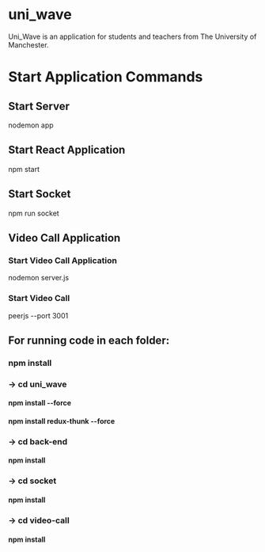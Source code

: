 # uni_wave
Uni_Wave is an application for students and teachers from The University of Manchester. 

# Start Application Commands
## Start Server
nodemon app

## Start React Application 
npm start

## Start Socket
npm run socket

## Video Call Application 
### Start Video Call Application 
nodemon server.js

### Start Video Call
peerjs --port 3001

## For running code in each folder:
### npm install 
### -> cd uni_wave 
#### npm install --force
#### npm install redux-thunk --force
### -> cd back-end
#### npm install 
### -> cd socket
#### npm install
### -> cd video-call
#### npm install